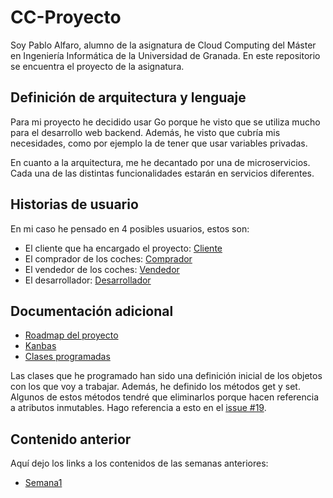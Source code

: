 # CC-Proyecto
Soy Pablo Alfaro, alumno de la asignatura de Cloud Computing del Máster en Ingeniería Informática de la Universidad de Granada. En este repositorio se encuentra el proyecto de la asignatura.


## Definición de arquitectura y lenguaje
Para mi proyecto he decidido usar Go porque he visto que se utiliza mucho para el desarrollo web backend. Además, he visto que cubría mis necesidades, como por ejemplo la de tener que usar variables privadas.

En cuanto a la arquitectura, me he decantado por una de microservicios. Cada una de las distintas funcionalidades estarán en servicios diferentes.


## Historias de usuario

En mi caso he pensado en 4 posibles usuarios, estos son:

- El cliente que ha encargado el proyecto: [Cliente](https://github.com/pabloalfaro/Car-finder/milestone/4)
- El comprador de los coches: [Comprador](https://github.com/pabloalfaro/Car-finder/milestone/2)
- El vendedor de los coches: [Vendedor](https://github.com/pabloalfaro/Car-finder/milestone/3)
- El desarrollador: [Desarrollador](https://github.com/pabloalfaro/Car-finder/milestone/5)


## Documentación adicional
- [Roadmap del proyecto](https://github.com/pabloalfaro/Car-finder/blob/main/roadmap.md)
- [Kanbas](https://github.com/pabloalfaro/Car-finder/projects/1)
- [Clases programadas](https://github.com/pabloalfaro/Car-finder/tree/main/src/main)

Las clases que he programado han sido una definición inicial de los objetos con los que voy a trabajar. Además, he definido los métodos get y set. Algunos de estos métodos tendré que eliminarlos porque hacen referencia a atributos inmutables. Hago referencia a esto en el [issue #19](https://github.com/pabloalfaro/Car-finder/issues/19).

## Contenido anterior
Aquí dejo los links a los contenidos de las semanas anteriores:

- [Semana1](https://github.com/pabloalfaro/Car-finder/blob/main/Semanas%20anteriores/tema1.md)
